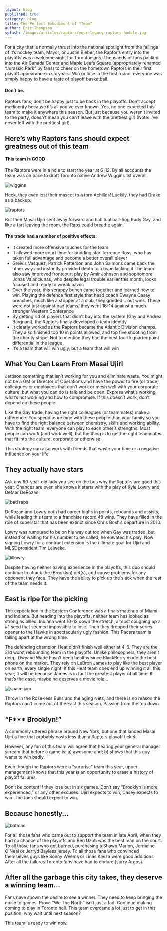 ```yaml
---
layout: blog
published: true
category: blog
title: The Perfect Embodiment of "Team"
author: Eric Thompson
splash: /images/articles/raptors/your-legacy-raptors-huddle.jpg
---
```


For a city that is normally thrust into the national spotlight from the failings of it’s hockey team, Mayor, or Justin Bieber, the Raptor’s entry into the playoffs was a welcome sight for Torontonians. Thousands of fans packed into the Air Canada Center and Maple Leafs Square (appropriately renamed “Jurassic Park” by fans) to cheer on the hometown Raptors in their first playoff appearance in six years. Win or lose in the first round, everyone was simply happy to have a taste of playoff basketball.

#### Don’t be.

Raptors fans, don’t be happy just to be back in the playoffs. Don’t accept mediocrity because it’s all you’ve ever known. Yes, no one expected this team to make it anywhere this season. But just because you weren’t invited to the party, doesn’t mean you can’t leave with the prettiest girl (Note: I’ve never left with the prettiest girl).

## Here’s why Raptors fans should expect greatness out of this team

#### This team is GOOD	

The Raptors were in a hole to start the year at 6-12. By all accounts the team was on pace to draft Toronto native Andrew Wiggins 1st overall. 
	  
![wiggins](/images/articles/raptors/your-legacy-wiggins.jpg)

Heck, they even lost their mascot to a torn Achilles! Luckily, they had Drake as a backup.

![raptors](/images/articles/raptors/your-legacy-toronto-rappers.jpg)

But then Masai Ujiri sent away forward and habitual ball-hog Rudy Gay, and like a fart leaving the room, the Raps could breathe again. 

#### The trade had a number of positive effects: 

- It created more offensive touches for the team 
- It allowed more court time for budding star Terrence Ross, who has taken full advantage and become a better overall player 
- Greivis Vasquez, Patrick Patterson and John Salmons came back the other way and instantly provided depth to a team lacking it 
The team also saw improved frontcourt play by Amir Johnson and sophomore Jonas Valanciunas, who despite legal trouble earlier this month, looks focused and ready to wreak havoc
- Over the year, this scrappy bunch came together and learned how to win. Playing the defence first style that head coach Dwayne Casey preaches, much like a stripper at a club, they grinded... out wins. These were not just against bad teams, they went 16-14 against a much stronger Western Conference
- By getting rid of players that didn’t buy into the system (Gay and Andrea Bargnani), the Raptors finally developed a team identity
- It clearly worked as the Raptors became the Atlantic Division champs.  They also finished top 10 in points allowed, and top five shooting from the charity stripe. Not to mention they had the best fourth quarter point differential in the league
- It’s a team that will win ugly, but a team that will win

## What You Can Learn From Masai Ujiri 

Jettison something that isn’t working for you and eliminate waste. You might not be a GM or Director of Operations and have the power to fire (or trade) colleagues or employees that don’t work or mesh well with your corporate culture, but what you can do is talk and be open. Express what’s working, what’s not working and how to compromise. If this doesn’t work, don’t depend on these people.  

Like the Gay trade, having the right colleagues (or teammates) make a difference. You spend more time with these people than your family so you have to find the right balance between chemistry, skills and working ability. With the right team, everyone can play to each other’s strengths. Most people can work (and work well), but the thing is to get the right teammates that fit into the culture, corporate or otherwise.

This strategy can also work with friends that waste your time or a negative influence on your life.  

## They actually have stars

Ask any 80-year-old lady you see on the bus why the Raptors are good this year. Chances are even she knows it starts with the play of Kyle Lowry and DeMar DeRozan. 

![bad raps](/images/articles/raptors/your-legacy-bad-raps.jpg)

DeRozan and Lowry both had career highs in points, rebounds and assists, while leading this team to a franchise record 48 wins. They have filled in the role of superstar that has been extinct since Chris Bosh’s departure in 2010.

Lowry was rumoured to be on his way out too when Gay was traded, but instead of waiting for his number to be called, he elevated his play. Now signing Lowry for a contract extension is the ultimate goal for Ujiri and MLSE president Tim Leiweke. 

![lillowry](/images/articles/raptors/your-legacy-lillowrythatcould.jpg)

Despite having neither having experience in the playoffs, this duo should continue to attack the (Brooklyn) net(s), and cause problems for any opponent they face. They have the ability to pick up the slack when the rest of the team needs it.

## East is ripe for the picking

The expectation in the Eastern Conference was a finals matchup of Miami and Indiana. But heading into the playoffs, neither team has looked as strong as billed. Indiana went 10-13 down the stretch, almost coughing up a #1 seed that seemed impossible to lose. Then they dropped their series opener to the Hawks in spectacularly ugly fashion. This Pacers team is falling apart at the wrong time.

The defending champion Heat didn’t finish well either at 4-6. They are the 3rd worst rebounding team in the playoffs. Unlike philosophers, they aren’t deep. Dwyane Wade hasn’t been healthy since BlackBerry made the best phone on the market.  They rely on LeBron James to play like the best player on earth, every single night. If this Heat team does end up winning it all this year; it will be because James is in fact the greatest player of all time. If that’s the case, maybe he deserves a movie role...

![space jam](/images/articles/raptors/your-legacy-lebron-james.jpg)

Throw in the Rose-less Bulls and the aging Nets, and there is no reason the Raptors can’t come out of the East this season.
Passion from the top down

## “F*** Brooklyn!”

A commonly uttered phrase around New York, but one that landed Masai Ujiri a fine that probably costs less than a Raptors playoff ticket.

However, any fan of this team will agree that hearing your general manager scream that before a game is: a) awesome and; b) shows that this guy wants to win badly.

Even though the Raptors were a “surprise” team this year, upper management knows that this year is an opportunity to erase a history of playoff failures.

Don’t be content if they lose out in six games. Don’t say “Brooklyn is more experienced,” or any other excuses. Ujiri expects to win, Casey expects to win. The fans should expect to win.

## Because honestly...

![batman](/images/articles/raptors/your-legacy-batman.jpg)

For all those fans who came out to support the team in late April, when they had no chance of the playoffs and Ben Uzoh was the best man on the court. To all those fans who got burned, purchasing a Shawn Marion, Jermaine O’Neal or Jerryd Bayless jersey. To all those fans who convinced themselves guys like Sonny Weems or Linas Kleiza were good additions. After all the failures Toronto fans have had to endure (sorry Argos). 

## After all the garbage this city takes, they deserve a winning team...

Fans have shown the desire to see a winner. They need to keep bringing the noise to games. Prove “We The North” isn’t just a fad. Continue making coming to play in Toronto hell. This team overcame a lot just to get in this position, why wait until next season?

This team is ready to win now.